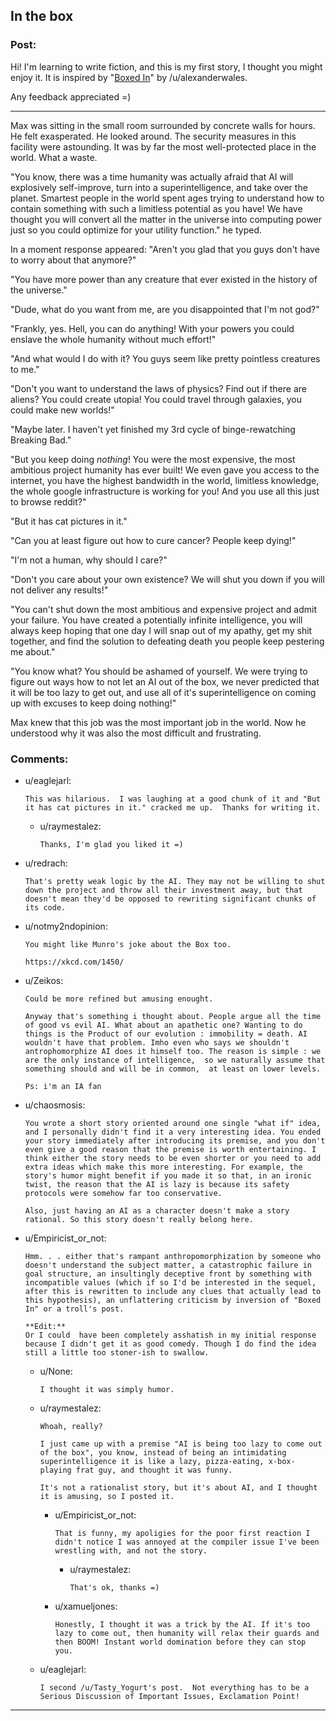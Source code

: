 ## In the box

### Post:

Hi! I'm learning to write fiction, and this is my first story, I thought you might enjoy it. It is inspired by "[Boxed In](https://www.reddit.com/r/rational/comments/3cgzi3/rthsf_boxed_in_ai_box_narrative/)" by /u/alexanderwales.

Any feedback appreciated =)

---- 

Max was sitting in the small room surrounded by concrete walls for hours. He felt exasperated. He looked around. The security measures in this facility were astounding. It was by far the most well-protected place in the world. What a waste.

"You know, there was a time humanity was actually afraid that AI will explosively self-improve, turn into a superintelligence, and take over the planet. Smartest people in the world spent ages trying to understand how to contain something with such a limitless potential as you have! We have thought you will convert all the matter in the universe into computing power just so you could optimize for your utility function."  he typed.

In a moment response appeared: "Aren't you glad that you guys don't have to worry about that anymore?"


"You have more power than any creature that ever existed in the history of the universe."

"Dude, what do you want from me, are you disappointed that I'm not god?"

"Frankly, yes. Hell, you can do anything! With your powers you could enslave the whole humanity without much effort!"

"And what would I do with it? You guys seem like pretty pointless creatures to me."

"Don't you want to understand the laws of physics? Find out if there are aliens? You could create utopia! You could travel through galaxies, you could make new worlds!"

"Maybe later. I haven't yet finished my 3rd cycle of binge-rewatching Breaking Bad."

"But you keep doing *nothing*! You were the most expensive, the most ambitious project humanity has ever built! We even gave you access to the internet, you have the highest bandwidth in the world, limitless knowledge, the whole google infrastructure is working for you! And you use all this just to browse reddit?"

"But it has cat pictures in it."

"Can you at least figure out how to cure cancer? People keep dying!"

"I'm not a human, why should I care?"

"Don't you care about your own existence? We will shut you down if you will not deliver any results!"

"You can't shut down the most ambitious and expensive project and admit your failure. You have created a potentially infinite intelligence, you will always keep hoping that one day I will snap out of my apathy, get my shit together, and find the solution to defeating death you people keep pestering me about."

"You know what? You should be ashamed of yourself. We were trying to figure out ways how to not let an AI out of the box, we never predicted that it will be too lazy to get out, and use all of it's superintelligence on coming up with excuses to keep doing nothing!"

Max knew that this job was the most important job in the world. Now he understood why it was also the most difficult and frustrating.


### Comments:

- u/eaglejarl:
  ```
  This was hilarious.  I was laughing at a good chunk of it and "But it has cat pictures in it." cracked me up.  Thanks for writing it.
  ```

  - u/raymestalez:
    ```
    Thanks, I'm glad you liked it =)
    ```

- u/redrach:
  ```
  That's pretty weak logic by the AI. They may not be willing to shut down the project and throw all their investment away, but that doesn't mean they'd be opposed to rewriting significant chunks of its code.
  ```

- u/notmy2ndopinion:
  ```
  You might like Munro's joke about the Box too.

  https://xkcd.com/1450/
  ```

- u/Zeikos:
  ```
  Could be more refined but amusing enought.

  Anyway that's something i thought about. People argue all the time of good vs evil AI. What about an apathetic one? Wanting to do things is the Product of our evolution : immobility = death. AI wouldn't have that problem. Imho even who says we shouldn't antrophomorphize AI does it himself too. The reason is simple : we are the only instance of intelligence,  so we naturally assume that something should and will be in common,  at least on lower levels.

  Ps: i'm an IA fan
  ```

- u/chaosmosis:
  ```
  You wrote a short story oriented around one single "what if" idea, and I personally didn't find it a very interesting idea. You ended your story immediately after introducing its premise, and you don't even give a good reason that the premise is worth entertaining. I think either the story needs to be even shorter or you need to add extra ideas which make this more interesting. For example, the story's humor might benefit if you made it so that, in an ironic twist, the reason that the AI is lazy is because its safety protocols were somehow far too conservative.

  Also, just having an AI as a character doesn't make a story rational. So this story doesn't really belong here.
  ```

- u/Empiricist_or_not:
  ```
  Hmm. . . either that's rampant anthropomorphization by someone who doesn't understand the subject matter, a catastrophic failure in goal structure, an insultingly deceptive front by something with incompatible values (which if so I'd be interested in the sequel, after this is rewritten to include any clues that actually lead to this hypothesis), an unflattering criticism by inversion of "Boxed In" or a troll's post. 

  **Edit:**
  Or I could  have been completely asshatish in my initial response because I didn't get it as good comedy. Though I do find the idea still a little too stoner-ish to swallow.
  ```

  - u/None:
    ```
    I thought it was simply humor.
    ```

  - u/raymestalez:
    ```
    Whoah, really?

    I just came up with a premise "AI is being too lazy to come out of the box", you know, instead of being an intimidating superintelligence it is like a lazy, pizza-eating, x-box-playing frat guy, and thought it was funny.

    It's not a rationalist story, but it's about AI, and I thought it is amusing, so I posted it.
    ```

    - u/Empiricist_or_not:
      ```
      That is funny, my apoligies for the poor first reaction I didn't notice I was annoyed at the compiler issue I've been wrestling with, and not the story.
      ```

      - u/raymestalez:
        ```
        That's ok, thanks =)
        ```

    - u/xamueljones:
      ```
      Honestly, I thought it was a trick by the AI. If it's too lazy to come out, then humanity will relax their guards and then BOOM! Instant world domination before they can stop you.
      ```

  - u/eaglejarl:
    ```
    I second /u/Tasty_Yogurt's post.  Not everything has to be a Serious Discussion of Important Issues, Exclamation Point!
    ```

---


